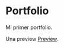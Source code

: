 # Portfolio

Mi primer portfolio.

Una preview [Preview](https://federico-taborda.github.io/Portfolio/index.html).